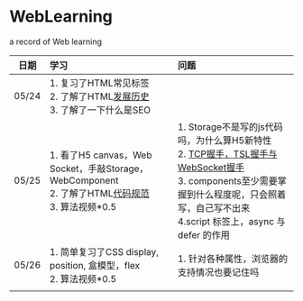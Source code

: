 # WebLearning

a record of Web learning

| 日期    | 学习                                                                                                                                   | 问题                                                                                                                                                                                       |
|:-----:|:------------------------------------------------------------------------------------------------------------------------------------ |:---------------------------------------------------------------------------------------------------------------------------------------------------------------------------------------- |
| 05/24 | 1. 复习了HTML常见标签<br/>2. 了解了HTML[发展历史](https://developer.mozilla.org/zh-CN/docs/Glossary/HTML)<br/>3. 了解了一下什么是SEO                       |                                                                                                                                                                                          |
| 05/25 | 1. 看了H5 canvas，Web Socket，手敲Storage，WebComponent<br/>2. 了解了HTML[代码规范](https://www.runoob.com/html/html5-syntax.html)<br/>3. 算法视频*0.5 | 1. Storage不是写的js代码吗，为什么算H5新特性<br/>2. [TCP握手，TSL握手与WebSocket握手](https://juejin.cn/post/6844904132071948295)<br/>3. components至少需要掌握到什么程度呢，只会照着写，自己写不出来<br/>4.script 标签上，async 与 defer 的作用 |
| 05/26 | 1. 简单复习了CSS display, position, 盒模型，flex<br/>2. 算法视频*0.5                                                                              | 1. 针对各种属性，浏览器的支持情况也要记住吗                                                                                                                                                                  |
|       |                                                                                                                                      |                                                                                                                                                                                          |
